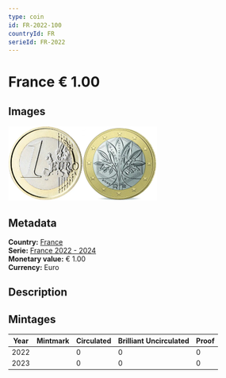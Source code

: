 ```yaml
---
type: coin
id: FR-2022-100
countryId: FR
serieId: FR-2022
---
```


# France € 1.00

## Images

<img src="../../../Images/common-2007-100.webp" height="150" alt="Front image"><img src="Images/france-2022-100.webp" height="150" alt="Back image">

## Metadata

**Country:** [France](../index.md)\
**Serie:** [France 2022 - 2024](index.md)\
**Monetary value:** € 1.00\
**Currency:** Euro

## Description

## Mintages

| Year | Mintmark | Circulated | Brilliant Uncirculated | Proof |
| ---- | -------- | ---------- | ---------------------- | ----- |
| 2022 |          | 0          | 0                      | 0     |
| 2023 |          | 0          | 0                      | 0     |
